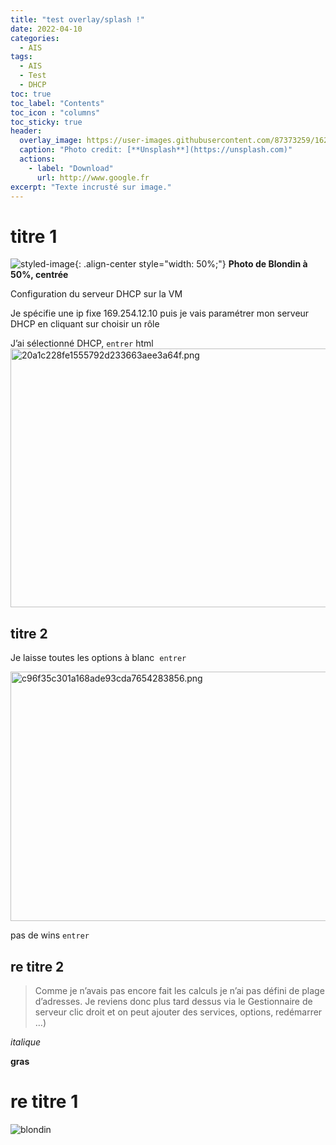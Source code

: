 ```yaml
---
title: "test overlay/splash !"
date: 2022-04-10
categories:
  - AIS
tags:
  - AIS
  - Test
  - DHCP
toc: true
toc_label: "Contents"
toc_icon : "columns"
toc_sticky: true
header:
  overlay_image: https://user-images.githubusercontent.com/87373259/162627380-61ddb01c-efdc-429b-9f6a-f6d539982a78.jpg
  caption: "Photo credit: [**Unsplash**](https://unsplash.com)"
  actions:
    - label: "Download"
      url: http://www.google.fr
excerpt: "Texte incrusté sur image."
---
```



# titre 1

  
  ![styled-image](https://user-images.githubusercontent.com/87373259/161559675-ddee4a87-d1e7-4fdb-bb7f-fb1f0819ca09.jpg "Blondin"){: .align-center style="width: 50%;"} __Photo de Blondin à 50%, centrée__



Configuration du serveur DHCP sur la VM

Je spécifie une ip fixe 169.254.12.10 puis je vais paramétrer mon serveur DHCP en cliquant sur choisir un rôle

J’ai sélectionné DHCP, `entrer`
html
<img src="https://hullaballo2001.github.io/OR_Notes/assets/images/20a1c228fe1555792d233663aee3a64f.png" alt="20a1c228fe1555792d233663aee3a64f.png" width="547" height="414" class="jop-noMdConv">

## titre 2


Je laisse toutes les options à blanc  `entrer`

<img src="https://hullaballo2001.github.io/OR_Notes/assets/images/c96f35c301a168ade93cda7654283856.png" alt="c96f35c301a168ade93cda7654283856.png" width="544" height="399" class="jop-noMdConv">

pas de wins `entrer`

## re titre 2
> Comme je n’avais pas encore fait les calculs je n’ai pas défini de plage d’adresses. Je reviens donc plus tard dessus via le Gestionnaire de serveur clic droit et on peut ajouter des services, options, redémarrer …)

*italique*

**gras**
# re titre 1

![blondin](https://user-images.githubusercontent.com/87373259/161559675-ddee4a87-d1e7-4fdb-bb7f-fb1f0819ca09.jpg)

